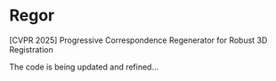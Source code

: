 # Regor
[CVPR 2025] Progressive Correspondence Regenerator for Robust 3D Registration

The code is being updated and refined...
